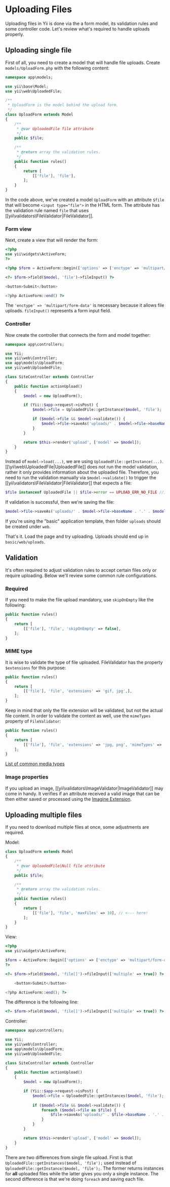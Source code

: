 Uploading Files
===============

Uploading files in Yii is done via the a form model, its validation rules and some controller code. Let's review what's
required to handle uploads properly.


Uploading single file
---------------------

First of all, you need to create a model that will handle file uploads. Create `models/UploadForm.php` with the following
content:

```php
namespace app\models;

use yii\base\Model;
use yii\web\UploadedFile;

/**
 * UploadForm is the model behind the upload form.
 */
class UploadForm extends Model
{
    /**
     * @var UploadedFile file attribute
     */
    public $file;

    /**
     * @return array the validation rules.
     */
    public function rules()
    {
        return [
            [['file'], 'file'],
        ];
    }
}
```

In the code above, we've created a model `UploadForm` with an attribute `$file` that will become `<input type="file">` in
the HTML form. The attribute has the validation rule named `file` that uses [[yii\validators\FileValidator|FileValidator]].

### Form view

Next, create a view that will render the form:

```php
<?php
use yii\widgets\ActiveForm;
?>

<?php $form = ActiveForm::begin(['options' => ['enctype' => 'multipart/form-data']]) ?>

<?= $form->field($model, 'file')->fileInput() ?>

<button>Submit</button>

<?php ActiveForm::end() ?>
```

The `'enctype' => 'multipart/form-data'` is necessary because it allows file uploads. `fileInput()` represents a form
input field.

### Controller

Now create the controller that connects the form and model together:

```php
namespace app\controllers;

use Yii;
use yii\web\Controller;
use app\models\UploadForm;
use yii\web\UploadedFile;

class SiteController extends Controller
{
    public function actionUpload()
    {
        $model = new UploadForm();

        if (Yii::$app->request->isPost) {
            $model->file = UploadedFile::getInstance($model, 'file');

            if ($model->file && $model->validate()) {                
                $model->file->saveAs('uploads/' . $model->file->baseName . '.' . $model->file->extension);
            }
        }

        return $this->render('upload', ['model' => $model]);
    }
}
```

Instead of `model->load(...)`, we are using `UploadedFile::getInstance(...)`. [[\yii\web\UploadedFile|UploadedFile]] 
does not run the model validation, rather it only provides information about the uploaded file. Therefore, you need to run the validation manually via `$model->validate()` to trigger the [[yii\validators\FileValidator|FileValidator]] that expects a file:

```php
$file instanceof UploadedFile || $file->error == UPLOAD_ERR_NO_FILE //in the code framework
```

If validation is successful, then we're saving the file: 

```php
$model->file->saveAs('uploads/' . $model->file->baseName . '.' . $model->file->extension);
```

If you're using the "basic" application template, then folder `uploads` should be created under `web`.

That's it. Load the page and try uploading. Uploads should end up in `basic/web/uploads`.

Validation
----------

It's often required to adjust validation rules to accept certain files only or require uploading. Below we'll review
some common rule configurations.

### Required

If you need to make the file upload mandatory, use `skipOnEmpty` like the following:

```php
public function rules()
{
    return [
        [['file'], 'file', 'skipOnEmpty' => false],
    ];
}
```

### MIME type

It is wise to validate the type of file uploaded. FileValidator has the property `$extensions` for this purpose:

```php
public function rules()
{
    return [
        [['file'], 'file', 'extensions' => 'gif, jpg',],
    ];
}
```

Keep in mind that only the file extension will be validated, but not the actual file content. In order to validate the content as well, use the `mimeTypes` property of `FileValidator`:

```php
public function rules()
{
    return [
        [['file'], 'file', 'extensions' => 'jpg, png', 'mimeTypes' => 'image/jpeg, image/png',],
    ];
}
```

[List of common media types](http://en.wikipedia.org/wiki/Internet_media_type#List_of_common_media_types)

### Image properties

If you upload an image, [[yii\validators\ImageValidator|ImageValidator]] may come in handy. It verifies if an attribute
received a valid image that can be then either saved or processed using the [Imagine Extension](https://github.com/yiisoft/yii2/tree/master/extensions/imagine).

Uploading multiple files
------------------------

If you need to download multiple files at once, some adjustments are required.
 
Model:

```php
class UploadForm extends Model
{
    /**
     * @var UploadedFile|Null file attribute
     */
    public $file;

    /**
     * @return array the validation rules.
     */
    public function rules()
    {
        return [
            [['file'], 'file', 'maxFiles' => 10], // <--- here!
        ];
    }
}
```

View:

```php
<?php
use yii\widgets\ActiveForm;

$form = ActiveForm::begin(['options' => ['enctype' => 'multipart/form-data']]);
?>

<?= $form->field($model, 'file[]')->fileInput(['multiple' => true]) ?>

    <button>Submit</button>

<?php ActiveForm::end(); ?>
```

The difference is the following line:

```php
<?= $form->field($model, 'file[]')->fileInput(['multiple' => true]) ?>
```

Controller:

```php
namespace app\controllers;

use Yii;
use yii\web\Controller;
use app\models\UploadForm;
use yii\web\UploadedFile;

class SiteController extends Controller
{
    public function actionUpload()
    {
        $model = new UploadForm();

        if (Yii::$app->request->isPost) {
            $model->file = UploadedFile::getInstances($model, 'file');
            
            if ($model->file && $model->validate()) {
                foreach ($model->file as $file) {
                    $file->saveAs('uploads/' . $file->baseName . '.' . $file->extension);
                }
            }
        }

        return $this->render('upload', ['model' => $model]);
    }
}
```

There are two differences from single file upload. First is that `UploadedFile::getInstances($model, 'file');` used
instead of `UploadedFile::getInstance($model, 'file');`. The former returns instances for **all** uploaded files while
the latter gives you only a single instance. The second difference is that we're doing `foreach` and saving each file.
